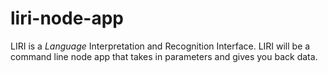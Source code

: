 # liri-node-app
 LIRI is a _Language_ Interpretation and Recognition Interface. LIRI will be a command line node app that takes in parameters and gives you back data.

